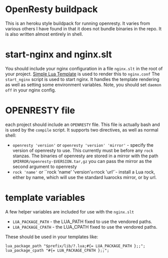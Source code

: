 # OpenResty buildpack

This is an heroku style buildpack for running openresty.  It varies from various others I have found in that it does not bundle binaries in the repo. It is also written almost entirely in shell.

# start-nginx and nginx.slt
You should include your nginx configuration in a file `nginx.slt` in the root of your project. [Simple Lua Template](https://github.com/henix/slt2) is used to render this to `nginx.conf`
The `start_nginx` script is used to start nginx. It handles the template rendering as well as setting some environment variables. Note, you should set `daemon off` in your nginx config.

# OPENRESTY file
each project should include an `OPENRESTY` file. This file is actually bash and is used by the `compile` script. It supports two directives, as well as normal shell:

* `openresty 'version'` or `openresty 'version' 'mirror'` - specify the version of openresty to use. This currently must be before any `rock` stanzas.  The binaries of openresty are stored in a mirror with the path `$MIRROR/openresty-$VERSION.tar,gz` you can pass the mirror as the second argument to openresty
* `rock 'name'` or ``rock 'name' 'version'` or `rock 'url'`- install a Lua rock, either by name, which will use the standard luarocks mirror, or by url.

# template variables

A few helper variables are included for use with the `nginx.slt`

* `LUA_PACKAGE_PATH` - the LUA_PATH fixed to use the vendored paths.
* `LUA_PACKAGE_CPATH` - the LUA_CPATH fixed to use the vendored paths.

These should be used in your templates like:

    lua_package_path "$prefix/lib/?.lua;#{= LUA_PACKAGE_PATH };;";
    lua_package_cpath "#{= LUA_PACKAGE_CPATH };;";



